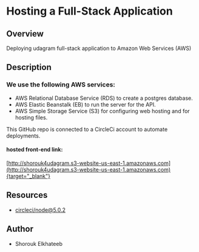 # Hosting a Full-Stack Application

## Overview
Deploying udagram full-stack application to Amazon Web Services (AWS)

## Description
### We use the following AWS services:
- AWS Relational Database Service (RDS) to create a postgres database.
- AWS Elastic Beanstalk (EB) to run the server for the API.
- AWS Simple Storage Service (S3) for configuring web hosting and for hosting files.

This GitHub repo is connected to a CircleCi account to automate deployments.

#### hosted front-end link:
[http://shorouk4udagram.s3-website-us-east-1.amazonaws.com](http://shorouk4udagram.s3-website-us-east-1.amazonaws.com){target="_blank"}

## Resources
- [circleci/node@5.0.2](https://circleci.com/developer/orbs/orb/circleci/node)

## Author
- Shorouk Elkhateeb
